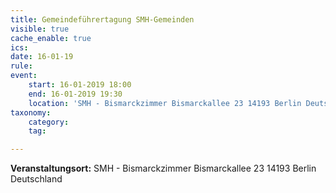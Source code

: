 ```yaml
---
title: Gemeindeführertagung SMH-Gemeinden
visible: true
cache_enable: true
ics: 
date: 16-01-19
rule: 
event:
	start: 16-01-2019 18:00
	end: 16-01-2019 19:30
	location: 'SMH - Bismarckzimmer Bismarckallee 23 14193‎ Berlin Deutschland'
taxonomy:
	category: 
	tag: 

---
```




**Veranstaltungsort:** SMH - Bismarckzimmer Bismarckallee 23 14193‎ Berlin Deutschland

